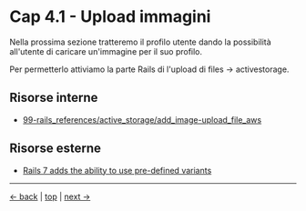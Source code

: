 # <a name="top"></a> Cap 4.1 - Upload immagini

Nella prossima sezione tratteremo il profilo utente dando la possibilità all'utente di caricare un'immagine per il suo profilo.

Per permetterlo attiviamo la parte Rails di l'upload di files -> activestorage.


## Risorse interne

- [99-rails_references/active_storage/add_image-upload_file_aws]()


## Risorse esterne

- [Rails 7 adds the ability to use pre-defined variants](https://www.bigbinary.com/blog/rails-7-adds-ability-to-use-predefined-variants)





---

[<- back](https://github.com/flaviobordonidev/leanpubabrandnewcms/blob/master/01-base/17-pagination/03_00-users_pagination-it.md)
 | [top](#top) |
[next ->](https://github.com/flaviobordonidev/leanpubabrandnewcms/blob/master/01-base/18-activestorage-filesupload/02_00-activestorage-install-it.md)
